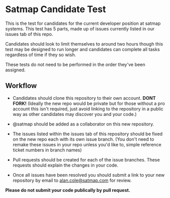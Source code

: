 # Satmap Candidate Test
This is the test for candidates for the current developer position at satmap systems. This test has 5 parts, made up of issues currently listed in our issues tab of this repo. 

Candidates should look to limit themselves to around two hours though this test may be designed to run longer and candidates can complete all tasks regardless of time if they so wish.  

These tests do not need to be performed in the order they've been assigned.

## Workflow
- Candidates should clone this repository to their own account. __DONT FORK!__ 
	(Ideally the new repo would be private but for those without a pro account this isn't required, just avoid linking to the repository in a public way as other candidates may discover you and your code.)
	
- @satmap should be added as a collaborator on this new repository.

- The issues listed within the issues tab of this repository should be fixed on the new repo each with its own issue branch.
	(You don't need to remake these issues in your repo unless you'd like to, simple reference ticket numbers in branch names)
	
- Pull requests should be created for each of the issue branches. These requests should explain the changes in your code.

- Once all issues have been resolved you should submit a link to your new repository by email to alan.cole@satmap.com for review.


__Please do not submit your code publically by pull request.__

